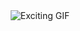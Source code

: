 
<div align="center">
    <img src="https://j.gifs.com/wEn4oY.gif" alt="Exciting GIF" style="max-width: 100%; height: auto;">
</div>
